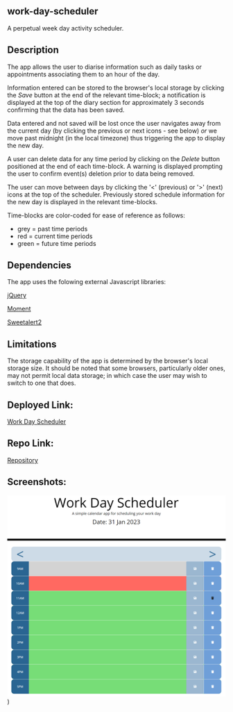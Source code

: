 ## work-day-scheduler
A perpetual week day activity scheduler.

## Description
The app allows the user to diarise information such as daily tasks or appointments associating them to an hour of the day.

Information entered can be stored to the browser's local storage by clicking the *Save* button at the end of the relevant time-block; a notification is displayed at the top of the diary section for approximately 3 seconds confirming that the data has been saved. 

Data entered and not saved will be lost once the user navigates away from the current day (by clicking the previous or next icons - see below) *or* we move past midnight (in the local timezone) thus triggering the app to display the new day.

A user can delete data for any time period by clicking on the *Delete* button positioned at the end of each time-block. A warning is displayed prompting the user to confirm event(s) deletion prior to data being removed.

The user can move between days by clicking the '<' (previous) or '>' (next) icons at the top of the scheduler. Previously stored schedule information for the new day is displayed in the relevant time-blocks.

Time-blocks are color-coded for ease of reference as follows:
- grey = past time periods 
- red = current time periods 
- green = future time periods 

## Dependencies
The app uses the folowing external Javascript libraries:

[jQuery](https://cdnjs.cloudflare.com/ajax/libs/jquery/3.2.1/jquery.min.js)

[Moment](https://cdnjs.cloudflare.com/ajax/libs/moment.js/2.24.0/moment.min.js)

[Sweetalert2](https://sweetalert2.github.io/)

## Limitations
The storage capability of the app is determined by the browser's local storage size. It should be noted that some browsers, particularly older ones, may not permit local data storage; in which case the user may wish to switch to one that does.

## Deployed Link:

[Work Day Scheduler](https://anthonycroft.github.io/work-day-scheduler/)

## Repo Link:

[Repository](https://github.com/anthonycroft/work-day-scheduler)

## Screenshots:

![Work Day Scheduler Home Page](https://github.com/anthonycroft/work-day-scheduler/blob/main/assets/images/work-day-scheduler.png))